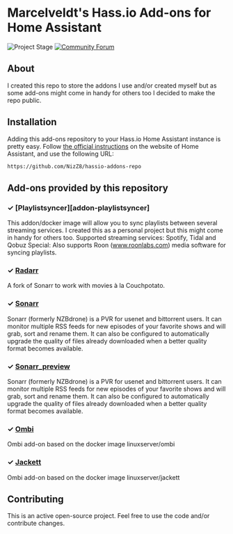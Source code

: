 # Marcelveldt's Hass.io Add-ons for Home Assistant

![Project Stage][project-stage-shield]
[![Community Forum][forum-shield]][forum]

## About
I created this repo to store the addons I use and/or created myself but as some add-ons might come in handy for others too I decided to make the repo public.

## Installation

Adding this add-ons repository to your Hass.io Home Assistant instance is
pretty easy. Follow [the official instructions][third-party-addons] on the
website of Home Assistant, and use the following URL:

```txt
https://github.com/NizZ8/hassio-addons-repo
```

## Add-ons provided by this repository

### &#10003; [Playlistsyncer][addon-playlistsyncer]

This addon/docker image will allow you to sync playlists between several streaming services. I created this as a personal project but this might come in handy for others too. Supported streaming services: Spotify, Tidal and Qobuz Special: Also supports Roon (www.roonlabs.com) media software for syncing playlists.


### &#10003; [Radarr][addon-radarr]

A fork of Sonarr to work with movies à la Couchpotato.


### &#10003; [Sonarr][addon-sonarr]

Sonarr (formerly NZBdrone) is a PVR for usenet and bittorrent users. It can monitor multiple RSS feeds for new episodes of your favorite shows and will grab, sort and rename them. It can also be configured to automatically upgrade the quality of files already downloaded when a better quality format becomes available.

### &#10003; [Sonarr_preview][addon-sonarr_preview]

Sonarr (formerly NZBdrone) is a PVR for usenet and bittorrent users. It can monitor multiple RSS feeds for new episodes of your favorite shows and will grab, sort and rename them. It can also be configured to automatically upgrade the quality of files already downloaded when a better quality format becomes available.

### &#10003; [Ombi][addon-ombi]

Ombi add-on based on the docker image linuxserver/ombi

### &#10003; [Jackett][addon-jackett]

Ombi add-on based on the docker image linuxserver/jackett

## Contributing

This is an active open-source project. Feel free to use the code and/or contribute changes.

[addon-radarr]: https://github.com/NizZ8/hassio-addons-repo/tree/master/radarr
[addon-sonarr]: https://github.com/NizZ8/hassio-addons-repo/tree/master/sonarr
[addon-sonarr_preview]: https://github.com/NizZ8/hassio-addons-repo/tree/master/sonarr_preview
[addon-ombi]: https://github.com/NizZ8/hassio-addons-repo/tree/master/ombi
[addon-jackett]: https://github.com/NizZ8/hassio-addons-repo/tree/master/jackett
[addon-tautulli_host]: https://github.com/NizZ8/hassio-addons-repo/tree/master/tautulli_host


[forum-shield]: https://img.shields.io/badge/community-forum-brightgreen.svg
[forum]: https://community.home-assistant.io/t/repository-marcelveldts-hassio-add-ons/99540
[maintenance-shield]: https://img.shields.io/maintenance/yes/2018.svg
[project-stage-shield]: https://img.shields.io/badge/project%20stage-production%20ready-brightgreen.svg
[third-party-addons]: https://home-assistant.io/hassio/installing_third_party_addons/
